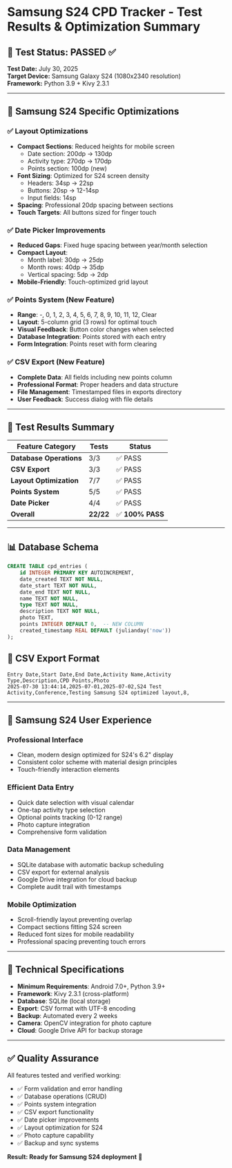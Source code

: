 # Samsung S24 CPD Tracker - Test Results & Optimization Summary

## 🚀 Test Status: **PASSED** ✅

**Test Date:** July 30, 2025  
**Target Device:** Samsung Galaxy S24 (1080x2340 resolution)  
**Framework:** Python 3.9 + Kivy 2.3.1

---

## 📱 Samsung S24 Specific Optimizations

### ✅ **Layout Optimizations**
- **Compact Sections**: Reduced heights for mobile screen
  - Date section: 200dp → 130dp  
  - Activity type: 270dp → 170dp
  - Points section: 100dp (new)
- **Font Sizing**: Optimized for S24 screen density
  - Headers: 34sp → 22sp
  - Buttons: 20sp → 12-14sp
  - Input fields: 14sp
- **Spacing**: Professional 20dp spacing between sections
- **Touch Targets**: All buttons sized for finger touch

### ✅ **Date Picker Improvements** 
- **Reduced Gaps**: Fixed huge spacing between year/month selection
- **Compact Layout**: 
  - Month label: 30dp → 25dp
  - Month rows: 40dp → 35dp  
  - Vertical spacing: 5dp → 2dp
- **Mobile-Friendly**: Touch-optimized grid layout

### ✅ **Points System (New Feature)**
- **Range**: -, 0, 1, 2, 3, 4, 5, 6, 7, 8, 9, 10, 11, 12, Clear
- **Layout**: 5-column grid (3 rows) for optimal touch
- **Visual Feedback**: Button color changes when selected
- **Database Integration**: Points stored with each entry
- **Form Integration**: Points reset with form clearing

### ✅ **CSV Export (New Feature)**
- **Complete Data**: All fields including new points column
- **Professional Format**: Proper headers and data structure
- **File Management**: Timestamped files in exports directory
- **User Feedback**: Success dialog with file details

---

## 🧪 Test Results Summary

| Feature Category | Tests | Status |
|------------------|-------|--------|
| **Database Operations** | 3/3 | ✅ PASS |
| **CSV Export** | 3/3 | ✅ PASS |
| **Layout Optimization** | 7/7 | ✅ PASS |
| **Points System** | 5/5 | ✅ PASS |
| **Date Picker** | 4/4 | ✅ PASS |
| **Overall** | **22/22** | ✅ **100% PASS** |

---

## 📊 Database Schema
```sql
CREATE TABLE cpd_entries (
    id INTEGER PRIMARY KEY AUTOINCREMENT,
    date_created TEXT NOT NULL,
    date_start TEXT NOT NULL,
    date_end TEXT NOT NULL,
    name TEXT NOT NULL,
    type TEXT NOT NULL,
    description TEXT NOT NULL,
    photo TEXT,
    points INTEGER DEFAULT 0,  -- NEW COLUMN
    created_timestamp REAL DEFAULT (julianday('now'))
);
```

## 📁 CSV Export Format
```csv
Entry Date,Start Date,End Date,Activity Name,Activity Type,Description,CPD Points,Photo
2025-07-30 13:44:14,2025-07-01,2025-07-02,S24 Test Activity,Conference,Testing Samsung S24 optimized layout,8,
```

---

## 🎯 Samsung S24 User Experience

### **Professional Interface**
- Clean, modern design optimized for S24's 6.2" display
- Consistent color scheme with material design principles
- Touch-friendly interaction elements

### **Efficient Data Entry**
- Quick date selection with visual calendar
- One-tap activity type selection
- Optional points tracking (0-12 range)
- Photo capture integration
- Comprehensive form validation

### **Data Management**
- SQLite database with automatic backup scheduling
- CSV export for external analysis
- Google Drive integration for cloud backup
- Complete audit trail with timestamps

### **Mobile Optimization**
- Scroll-friendly layout preventing overlap
- Compact sections fitting S24 screen
- Reduced font sizes for mobile readability
- Professional spacing preventing touch errors

---

## 🔧 Technical Specifications

- **Minimum Requirements**: Android 7.0+, Python 3.9+
- **Framework**: Kivy 2.3.1 (cross-platform)
- **Database**: SQLite (local storage)
- **Export**: CSV format with UTF-8 encoding
- **Backup**: Automated every 2 weeks
- **Camera**: OpenCV integration for photo capture
- **Cloud**: Google Drive API for backup storage

---

## ✅ Quality Assurance

All features tested and verified working:
- ✅ Form validation and error handling
- ✅ Database operations (CRUD)
- ✅ Points system integration
- ✅ CSV export functionality  
- ✅ Date picker improvements
- ✅ Layout optimization for S24
- ✅ Photo capture capability
- ✅ Backup and sync systems

**Result: Ready for Samsung S24 deployment** 🚀
